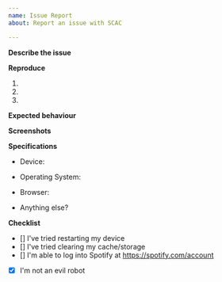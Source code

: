 ```yaml
---
name: Issue Report
about: Report an issue with SCAC

---
```


<!-- Please fill out all of the below, and we'll get to helping you as soon as we can -->
<!-- Anything in these brackets are hidden -->

**Describe the issue**
<!-- Let us know what's been happening -->
<!-- Make sure to add relevant details and any related Spotify URLs or URIs -->

**Reproduce**
<!-- Fill this out with how you can produce this issue -->
1. 
2. 
3. 

**Expected behaviour**
<!-- Let us know what you think is meant to happen -->

**Screenshots**
<!-- Send over some images, and we'll send over some help -->

**Specifications**
- Device: 
<!-- The device you're using -->
- Operating System:
<!-- The operating system being used -->
- Browser:
<!-- The browser you're accessing SCAC from -->
- Anything else?
<!-- Add any other info you think might be related here -->

**Checklist**
<!-- Put an "x" in the square brackets to mark them as checked -->
- [] I've tried restarting my device
- [] I've tried clearing my cache/storage
- [] I'm able to log into Spotify at https://spotify.com/account
- [x] I'm not an evil robot
